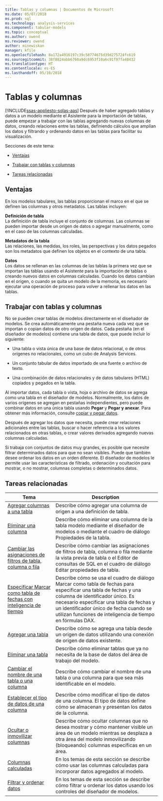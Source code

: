 ```yaml
---
title: Tablas y columnas | Documentos de Microsoft
ms.date: 05/07/2018
ms.prod: sql
ms.technology: analysis-services
ms.component: tabular-models
ms.topic: conceptual
ms.author: owend
ms.reviewer: owend
author: minewiskan
manager: kfile
ms.openlocfilehash: 8a172a4916197c39c58774675d39d275724fc619
ms.sourcegitcommit: 38f8824abb6760a9dc6953f10a6c91f97fa48432
ms.translationtype: HT
ms.contentlocale: es-ES
ms.lasthandoff: 05/10/2018
---
```

# <a name="tables-and-columns"></a>Tablas y columnas 
[!INCLUDE[ssas-appliesto-sqlas-aas](../../includes/ssas-appliesto-sqlas-aas.md)]
  Después de haber agregado tablas y datos a un modelo mediante el Asistente para la importación de tablas, puede empezar a trabajar con las tablas agregando nuevas columnas de datos, creando relaciones entre las tablas, definiendo cálculos que amplían los datos y filtrando y ordenando datos en las tablas para facilitar su visualización.  
  
 Secciones de este tema:  
  
-   [Ventajas](#bkmk_benefits)  
  
-   [Trabajar con tablas y columnas](#bkmk_working)  
  
-   [Tareas relacionadas](#bkmk_related_tasks)  
  
##  <a name="bkmk_benefits"></a> Ventajas  
 En los modelos tabulares, las tablas proporcionan el marco en el que se definen las columnas y otros metadatos. Las tablas incluyen:  
  
 **Definición de tabla**  
 La definición de tabla incluye el conjunto de columnas. Las columnas se pueden importar desde un origen de datos o agregar manualmente, como en el caso de las columnas calculadas.  
  
 **Metadatos de la tabla**  
 Las relaciones, las medidas, los roles, las perspectivas y los datos pegados son los metadatos que definen los objetos en el contexto de una tabla.  
  
 **Datos**  
 Los datos se rellenan en las columnas de las tablas la primera vez que se importan las tablas usando el Asistente para la importación de tablas o creando nuevos datos en columnas calculadas. Cuando los datos cambian en el origen, o cuando se quita un modelo de la memoria, es necesario ejecutar una operación de proceso para volver a rellenar los datos en las tablas.  
  
##  <a name="bkmk_working"></a> Trabajar con tablas y columnas  
 No se pueden crear tablas de modelos directamente en el diseñador de modelos. Se crea automáticamente una pestaña nueva cada vez que se importan o copian datos de otro origen de datos. Cada pestaña (en el diseñador de modelos) contiene una tabla de datos, que puede incluir lo siguiente:  
  
-   Una tabla o vista única de una base de datos relacional, o de otros orígenes no relacionales, como un cubo de Analysis Services.  
  
-   Un conjunto tabular de datos importado de una fuente o archivo de texto.  
  
-   Una combinación de datos relacionales y de datos tabulares (HTML) copiados y pegados en la tabla.  
  
 Al importar datos, cada tabla o vista, hoja o archivo de datos se agrega como una tabla en el diseñador de modelos. Normalmente, los datos de varios orígenes se agregan en pestañas independientes, pero puede combinar datos en una única tabla usando **Pegar** y **Pegar y anexar**. Para obtener más información, consulte [copiar y pegar datos](../../analysis-services/tabular-models/ssas-import-data-copy-and-paste-data.md).  
  
 Después de agregar los datos que necesita, puede crear relaciones adicionales entre las tablas, buscar o hacer referencia a los valores relacionados en otras tablas, o crear valores derivados agregando nuevas columnas calculadas.  
  
 Si trabaja con conjuntos de datos muy grandes, es posible que necesite filtrar determinados datos para que no sean visibles. Puede que también desee ordenar los datos en un orden diferente. El diseñador de modelos le permite usar las características de filtrado, ordenación y ocultación para mostrar, o no mostrar, columnas completas o determinados datos.  
  
##  <a name="bkmk_related_tasks"></a> Tareas relacionadas  
  
|Tema|Description|  
|-----------|-----------------|  
|[Agregar columnas a una tabla](../../analysis-services/tabular-models/add-columns-to-a-table-ssas-tabular.md)|Describe cómo agregar una columna de origen a una definición de tabla.|  
|[Eliminar una columna](../../analysis-services/tabular-models/delete-a-column-ssas-tabular.md)|Describe cómo eliminar una columna de la tabla modelo mediante el diseñador de modelos o mediante el cuadro de diálogo Propiedades de la tabla.|  
|[Cambiar las asignaciones de filtros de tabla, columna o fila](../../analysis-services/tabular-models/change-table-column-or-row-filter-mappings-ssas-tabular.md)|Describe cómo cambiar las asignaciones de filtros de tabla, columna o fila mediante la vista previa de tabla o el Editor de consultas de SQL en el cuadro de diálogo Editar propiedades de tabla.|  
|[Especificar Marcar como tabla de fechas con inteligencia de tiempo](../../analysis-services/tabular-models/specify-mark-as-date-table-for-use-with-time-intelligence-ssas-tabular.md)|Describe cómo se usa el cuadro de diálogo Marcar como tabla de fechas para especificar una tabla de fechas y una columna de identificador único. Es necesario especificar una tabla de fechas y un identificador único de fecha cuando se utilizan funciones de inteligencia de tiempo en fórmulas DAX.|  
|[Agregar una tabla](../../analysis-services/tabular-models/add-a-table-ssas-tabular.md)|Describe cómo se agrega una tabla desde un origen de datos utilizando una conexión de origen de datos existente.|  
|[Eliminar una tabla](../../analysis-services/tabular-models/delete-a-table-ssas-tabular.md)|Describe cómo eliminar tablas que ya no necesita de la base de datos del área de trabajo del modelo.|  
|[Cambiar el nombre de una tabla o una columna](../../analysis-services/tabular-models/rename-a-table-or-column-ssas-tabular.md)|Describe cómo cambiar el nombre de una tabla o una columna para que sea más identificable en el modelo.|  
|[Establecer el tipo de datos de una columna](../../analysis-services/tabular-models/set-the-data-type-of-a-column-ssas-tabular.md)|Describe cómo modificar el tipo de datos de una columna. El tipo de datos define cómo se almacenan y presentan los datos de la columna.|  
|[Ocultar o inmovilizar columnas](../../analysis-services/tabular-models/hide-or-freeze-columns-ssas-tabular.md)|Describe cómo ocultar columnas que no desea mostrar y cómo mantener visible un área de un modelo mientras se desplaza a otra área del modelo inmovilizando (bloqueando) columnas específicas en un área.|  
|[Columnas calculadas](../../analysis-services/tabular-models/ssas-calculated-columns.md)|En los temas de esta sección se describe cómo usar las columnas calculadas para incorporar datos agregados al modelo.|  
|[Filtrar y ordenar datos](http://msdn.microsoft.com/library/55ebd7a6-2458-4398-911f-fcfeb2413f1b)|En los temas de esta sección se describe cómo filtrar u ordenar los datos usando los controles del diseñador de modelos.|  
  
  

